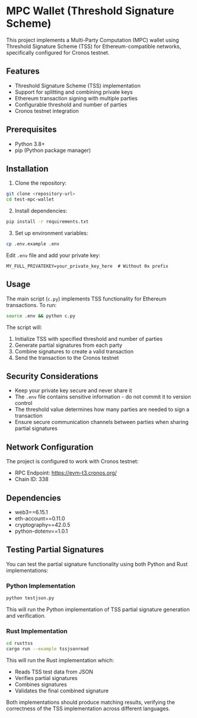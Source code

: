 # MPC Wallet (Threshold Signature Scheme)

This project implements a Multi-Party Computation (MPC) wallet using Threshold Signature Scheme (TSS) for Ethereum-compatible networks, specifically configured for Cronos testnet.

## Features

- Threshold Signature Scheme (TSS) implementation
- Support for splitting and combining private keys
- Ethereum transaction signing with multiple parties
- Configurable threshold and number of parties
- Cronos testnet integration

## Prerequisites

- Python 3.8+
- pip (Python package manager)

## Installation

1. Clone the repository:
```bash
git clone <repository-url>
cd test-mpc-wallet
```

2. Install dependencies:
```bash
pip install -r requirements.txt
```

3. Set up environment variables:
```bash
cp .env.example .env
```

Edit `.env` file and add your private key:
```
MY_FULL_PRIVATEKEY=your_private_key_here  # Without 0x prefix
```

## Usage

The main script (`c.py`) implements TSS functionality for Ethereum transactions. To run:

```bash
source .env && python c.py
```

The script will:
1. Initialize TSS with specified threshold and number of parties
2. Generate partial signatures from each party
3. Combine signatures to create a valid transaction
4. Send the transaction to the Cronos testnet

## Security Considerations

- Keep your private key secure and never share it
- The `.env` file contains sensitive information - do not commit it to version control
- The threshold value determines how many parties are needed to sign a transaction
- Ensure secure communication channels between parties when sharing partial signatures

## Network Configuration

The project is configured to work with Cronos testnet:
- RPC Endpoint: https://evm-t3.cronos.org/
- Chain ID: 338

## Dependencies

- web3==6.15.1
- eth-account==0.11.0
- cryptography==42.0.5
- python-dotenv==1.0.1

## Testing Partial Signatures

You can test the partial signature functionality using both Python and Rust implementations:

### Python Implementation
```bash
python testjson.py
```
This will run the Python implementation of TSS partial signature generation and verification.

### Rust Implementation
```bash
cd rusttss
cargo run --example tssjsonread
```
This will run the Rust implementation which:
- Reads TSS test data from JSON
- Verifies partial signatures
- Combines signatures
- Validates the final combined signature

Both implementations should produce matching results, verifying the correctness of the TSS implementation across different languages.
